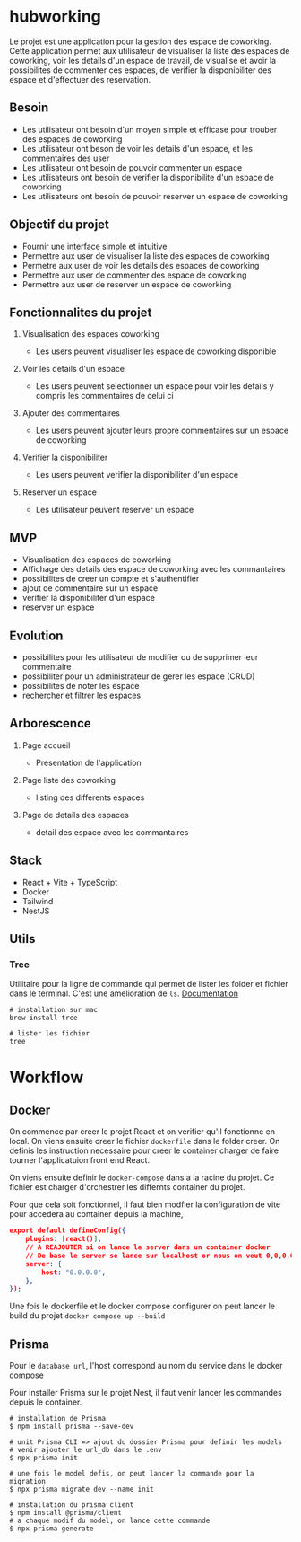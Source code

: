 # hubworking

Le projet est une application pour la gestion des espace de coworking. Cette application permet aux utilisateur de visualiser la liste des espaces de coworking, voir les details d'un espace de travail, de visualise et avoir la possibilites de commenter ces espaces, de verifier la disponibiliter des espace et d'effectuer des reservation.

## Besoin

- Les utilisateur ont besoin d'un moyen simple et efficase pour trouber des espaces de coworking
- Les utilisateur ont beson de voir les details d'un espace, et les commentaires des user
- Les utilisateur ont besoin de pouvoir commenter un espace
- Les utilisateurs ont besoin de verifier la disponibilite d'un espace de coworking
- Les utilisateurs ont besoin de pouvoir reserver un espace de coworking

## Objectif du projet

- Fournir une interface simple et intuitive
- Permettre aux user de visualiser la liste des espaces de coworking
- Permetre aux user de voir les details des espaces de coworking
- Permettre aux user de commenter des espace de coworking
- Permettre aux user de reserver un espace de coworking

## Fonctionnalites du projet

1. Visualisation des espaces coworking

   - Les users peuvent visualiser les espace de coworking disponible

2. Voir les details d'un espace

   - Les users peuvent selectionner un espace pour voir les details y compris les commentaires de celui ci

3. Ajouter des commentaires

   - Les users peuvent ajouter leurs propre commentaires sur un espace de coworking

4. Verifier la disponibiliter

   - Les users peuvent verifier la disponibiliter d'un espace

5. Reserver un espace
   - Les utilisateur peuvent reserver un espace

## MVP

- Visualisation des espaces de coworking
- Affichage des details des espace de coworking avec les commantaires
- possibilites de creer un compte et s'authentifier
- ajout de commentaire sur un espace
- verifier la disponibiliter d'un espace
- reserver un espace

## Evolution

- possibilites pour les utilisateur de modifier ou de supprimer leur commentaire
- possibiliter pour un administrateur de gerer les espace (CRUD)
- possibilites de noter les espace
- rechercher et filtrer les espaces

## Arborescence

1. Page accueil

   - Presentation de l'application

2. Page liste des coworking

   - listing des differents espaces

3. Page de details des espaces
   - detail des espace avec les commantaires

## Stack

- React + Vite + TypeScript
- Docker
- Tailwind
- NestJS

## Utils

### Tree

Utilitaire pour la ligne de commande qui permet de lister les folder et fichier dans le terminal. C'est une amelioration de `ls`.
[Documentation](https://sourabhbajaj.com/mac-setup/iTerm/tree.html)

```shell
# installation sur mac
brew install tree

# lister les fichier
tree
```

# Workflow

## Docker

On commence par creer le projet React et on verifier qu'il fonctionne en local. On viens ensuite creer le fichier `dockerfile` dans le folder creer.
On definis les instruction necessaire pour creer le container charger de faire tourner l'applicatuion front end React.

On viens ensuite definir le `docker-compose` dans a la racine du projet. Ce fichier est charger d'orchestrer les differnts container du projet.

Pour que cela soit fonctionnel, il faut bien modfier la configuration de vite pour accedera au container depuis la machine,

```json
export default defineConfig({
	plugins: [react()],
	// A REAJOUTER si on lance le server dans un container docker
	// De base le server se lance sur localhost or nous on veut 0,0,0,0 pour pouvoir y accéder depuis l'extérieur du container !
	server: {
		host: "0.0.0.0",
	},
});
```

Une fois le dockerfile et le docker compose configurer on peut lancer le build du projet `docker compose up --build`

## Prisma

Pour le `database_url`, l'host correspond au nom du service dans le docker compose

Pour installer Prisma sur le projet Nest, il faut venir lancer les commandes depuis le container.

```shell
# installation de Prisma
$ npm install prisma --save-dev

# unit Prisma CLI => ajout du dossier Prisma pour definir les models
# venir ajouter le url_db dans le .env
$ npx prisma init

# une fois le model defis, on peut lancer la commande pour la migration
$ npx prisma migrate dev --name init

# installation du prisma client
$ npm install @prisma/client
# a chaque modif du model, on lance cette commande
$ npx prisma generate

```
